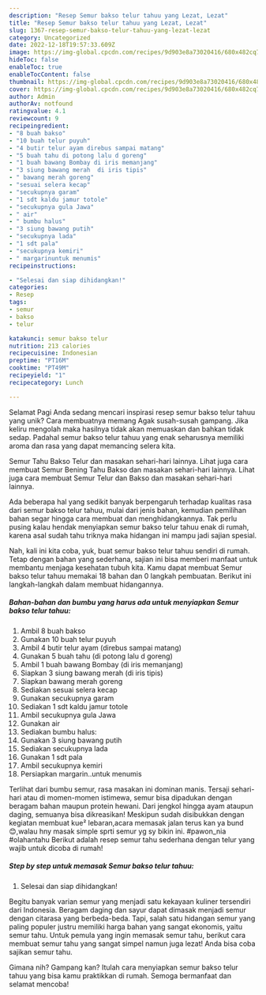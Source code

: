 ```yaml
---
description: "Resep Semur bakso telur tahuu yang Lezat, Lezat"
title: "Resep Semur bakso telur tahuu yang Lezat, Lezat"
slug: 1367-resep-semur-bakso-telur-tahuu-yang-lezat-lezat
category: Uncategorized
date: 2022-12-18T19:57:33.609Z
image: https://img-global.cpcdn.com/recipes/9d903e8a73020416/680x482cq70/semur-bakso-telur-tahuu-foto-resep-utama.jpg
hideToc: false
enableToc: true
enableTocContent: false
thumbnail: https://img-global.cpcdn.com/recipes/9d903e8a73020416/680x482cq70/semur-bakso-telur-tahuu-foto-resep-utama.jpg
cover: https://img-global.cpcdn.com/recipes/9d903e8a73020416/680x482cq70/semur-bakso-telur-tahuu-foto-resep-utama.jpg
author: Admin
authorAv: notfound
ratingvalue: 4.1
reviewcount: 9
recipeingredient:
- "8 buah bakso"
- "10 buah telur puyuh"
- "4 butir telur ayam direbus sampai matang"
- "5 buah tahu di potong lalu d goreng"
- "1 buah bawang Bombay di iris memanjang"
- "3 siung bawang merah  di iris tipis"
- " bawang merah goreng"
- "sesuai selera kecap"
- "secukupnya garam"
- "1 sdt kaldu jamur totole"
- "secukupnya gula Jawa"
- " air"
- " bumbu halus"
- "3 siung bawang putih"
- "secukupnya lada"
- "1 sdt pala"
- "secukupnya kemiri"
- " margarinuntuk menumis"
recipeinstructions:

- "Selesai dan siap dihidangkan!"
categories:
- Resep
tags:
- semur
- bakso
- telur

katakunci: semur bakso telur 
nutrition: 213 calories
recipecuisine: Indonesian
preptime: "PT16M"
cooktime: "PT49M"
recipeyield: "1"
recipecategory: Lunch

---
```



Selamat Pagi Anda sedang mencari inspirasi resep semur bakso telur tahuu yang unik? Cara membuatnya memang Agak susah-susah gampang. Jika keliru mengolah maka hasilnya tidak akan memuaskan dan bahkan tidak sedap. Padahal semur bakso telur tahuu yang enak seharusnya memiliki aroma dan rasa yang dapat memancing selera kita.


Semur Tahu Bakso Telur dan masakan sehari-hari lainnya. Lihat juga cara membuat Semur Bening Tahu Bakso dan masakan sehari-hari lainnya. Lihat juga cara membuat Semur Telur dan Bakso dan masakan sehari-hari lainnya.

Ada beberapa hal yang sedikit banyak berpengaruh terhadap kualitas rasa dari semur bakso telur tahuu, mulai dari jenis bahan, kemudian pemilihan bahan segar hingga cara membuat dan menghidangkannya. Tak perlu pusing kalau hendak menyiapkan semur bakso telur tahuu enak di rumah, karena asal sudah tahu triknya maka hidangan ini mampu jadi sajian spesial.


Nah, kali ini kita coba, yuk, buat semur bakso telur tahuu sendiri di rumah. Tetap dengan bahan yang sederhana, sajian ini bisa memberi manfaat untuk membantu menjaga kesehatan tubuh kita. Kamu dapat membuat Semur bakso telur tahuu memakai 18 bahan dan 0 langkah pembuatan. Berikut ini langkah-langkah dalam membuat hidangannya.

<!--inarticleads1-->

##### Bahan-bahan dan bumbu yang harus ada untuk menyiapkan Semur bakso telur tahuu:

1. Ambil 8 buah bakso
1. Gunakan 10 buah telur puyuh
1. Ambil 4 butir telur ayam (direbus sampai matang)
1. Gunakan 5 buah tahu (di potong lalu d goreng)
1. Ambil 1 buah bawang Bombay (di iris memanjang)
1. Siapkan 3 siung bawang merah  (di iris tipis)
1. Siapkan  bawang merah goreng
1. Sediakan sesuai selera kecap
1. Gunakan secukupnya garam
1. Sediakan 1 sdt kaldu jamur totole
1. Ambil secukupnya gula Jawa
1. Gunakan  air
1. Sediakan  bumbu halus:
1. Gunakan 3 siung bawang putih
1. Sediakan secukupnya lada
1. Gunakan 1 sdt pala
1. Ambil secukupnya kemiri
1. Persiapkan  margarin..untuk menumis


Terlihat dari bumbu semur, rasa masakan ini dominan manis. Tersaji sehari-hari atau di momen-momen istimewa, semur bisa dipadukan dengan beragam bahan maupun protein hewani. Dari jengkol hingga ayam ataupun daging, semuanya bisa dikreasikan! Meskipun sudah disibukkan dengan kegiatan membuat kue² lebaran,acara memasak jalan terus kan ya bund😊,walau hny masak simple sprti semur yg sy bikin ini. #pawon_nia #olahantahu Berikut adalah resep semur tahu sederhana dengan telur yang wajib untuk dicoba di rumah! 

<!--inarticleads2-->

##### Step by step untuk memasak Semur bakso telur tahuu:


1. Selesai dan siap dihidangkan!

Begitu banyak varian semur yang menjadi satu kekayaan kuliner tersendiri dari Indonesia. Beragam daging dan sayur dapat dimasak menjadi semur dengan citarasa yang berbeda-beda. Tapi, salah satu hidangan semur yang paling populer justru memiliki harga bahan yang sangat ekonomis, yaitu semur tahu. Untuk pemula yang ingin memasak semur tahu, berikut cara membuat semur tahu yang sangat simpel namun juga lezat! Anda bisa coba sajikan semur tahu. 

Gimana nih? Gampang kan? Itulah cara menyiapkan semur bakso telur tahuu yang bisa kamu praktikkan di rumah. Semoga bermanfaat dan selamat mencoba!
